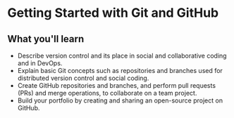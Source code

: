 # Getting Started with Git and GitHub

## What you'll learn

- Describe version control and its place in social and collaborative coding and in DevOps. 
- Explain basic Git concepts such as repositories and branches used for distributed version control and social coding.
- Create GitHub repositories and branches, and perform pull requests (PRs) and merge operations, to collaborate on a team project.
- Build your portfolio by creating and sharing an open-source project on GitHub. 
